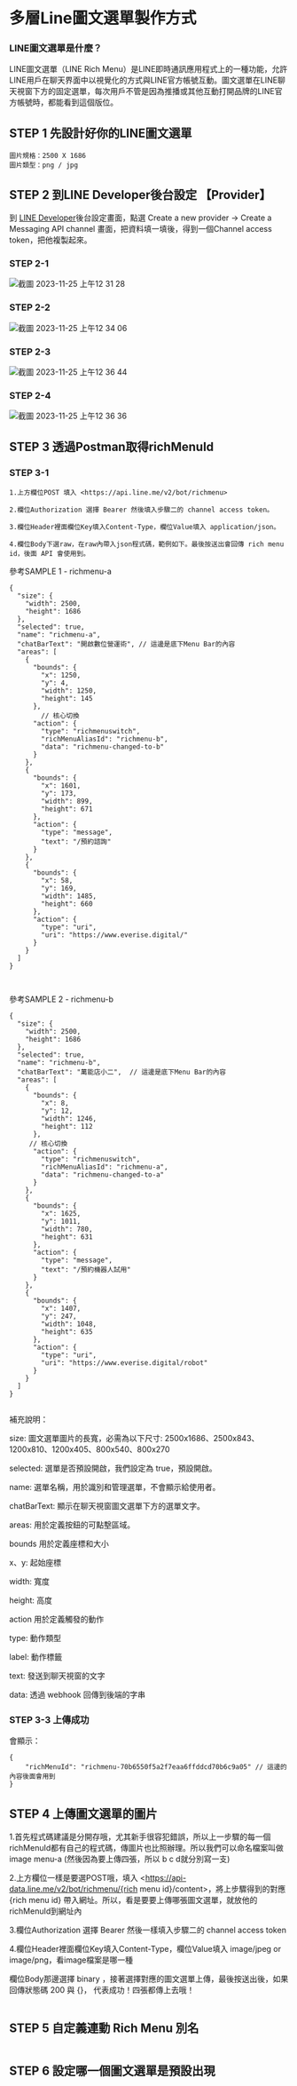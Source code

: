 # 多層Line圖文選單製作方式

### LINE圖文選單是什麼？
LINE圖文選單（LINE Rich Menu）是LINE即時通訊應用程式上的一種功能，允許LINE用戶在聊天界面中以視覺化的方式與LINE官方帳號互動。圖文選單在LINE聊天視窗下方的固定選單，每次用戶不管是因為推播或其他互動打開品牌的LINE官方帳號時，都能看到這個版位。


## STEP 1 先設計好你的LINE圖文選單

```
圖片規格：2500 X 1686
圖片類型：png / jpg

```

## STEP 2 到LINE Developer後台設定 【Provider】

到 <a href ="https://developers.line.biz/console/"> LINE Developer</a>後台設定畫面，點選 Create a new provider -> Create a Messaging API channel 畫面，把資料填一填後，得到一個Channel access token，把他複製起來。

### STEP 2-1
![截圖 2023-11-25 上午12 31 28](https://github.com/yenming/line-rich-menus/assets/7127769/6d1ce6ec-ffb5-48e2-970f-131455ebe84c)

### STEP 2-2
![截圖 2023-11-25 上午12 34 06](https://github.com/yenming/line-rich-menus/assets/7127769/3a92b739-8813-4c8f-add2-04cc93ebbae9)


### STEP 2-3

![截圖 2023-11-25 上午12 36 44](https://github.com/yenming/line-rich-menus/assets/7127769/86f58b54-f8a5-401c-a4f2-afbffbfb86b8)



### STEP 2-4
![截圖 2023-11-25 上午12 36 36](https://github.com/yenming/line-rich-menus/assets/7127769/327e5dbe-2ecb-4bfd-a43c-572eb4af1c0e)





## STEP 3 透過Postman取得richMenuId


### STEP 3-1

    1.上方欄位POST 填入 <https://api.line.me/v2/bot/richmenu>

    2.欄位Authorization 選擇 Bearer 然後填入步驟二的 channel access token。

    3.欄位Header裡面欄位Key填入Content-Type，欄位Value填入 application/json。

    4.欄位Body下選raw，在raw內帶入json程式碼，範例如下。最後按送出會回傳 rich menu id，後面 API 會使用到。



參考SAMPLE 1 - richmenu-a

```
{
  "size": {
    "width": 2500,
    "height": 1686
  },
  "selected": true,
  "name": "richmenu-a",
  "chatBarText": "開啟數位營運術", // 這邊是底下Menu Bar的內容
  "areas": [
    {
      "bounds": {
        "x": 1250,
        "y": 4,
        "width": 1250,
        "height": 145
      },
        // 核心切換
      "action": {
        "type": "richmenuswitch",
        "richMenuAliasId": "richmenu-b",
        "data": "richmenu-changed-to-b"  
      }
    },
    {
      "bounds": {
        "x": 1601,
        "y": 173,
        "width": 899,
        "height": 671
      },
      "action": {
        "type": "message",
        "text": "/預約諮詢"
      }
    },
    {
      "bounds": {
        "x": 58,
        "y": 169,
        "width": 1485,
        "height": 660
      },
      "action": {
        "type": "uri",
        "uri": "https://www.everise.digital/"
      }
    }
  ]
}



```

參考SAMPLE 2 - richmenu-b

```
{
  "size": {
    "width": 2500,
    "height": 1686
  },
  "selected": true,
  "name": "richmenu-b",
  "chatBarText": "萬能店小二",  // 這邊是底下Menu Bar的內容
  "areas": [
    {
      "bounds": {
        "x": 8,
        "y": 12,
        "width": 1246,
        "height": 112
      },
     // 核心切換
      "action": {
        "type": "richmenuswitch",
        "richMenuAliasId": "richmenu-a",
        "data": "richmenu-changed-to-a"
      }
    },
    {
      "bounds": {
        "x": 1625,
        "y": 1011,
        "width": 780,
        "height": 631
      },
      "action": {
        "type": "message",
        "text": "/預約機器人試用"
      }
    },
    {
      "bounds": {
        "x": 1407,
        "y": 247,
        "width": 1048,
        "height": 635
      },
      "action": {
        "type": "uri",
        "uri": "https://www.everise.digital/robot"
      }
    }
  ]
}


```


補充說明：

size: 圖文選單圖片的長寬，必需為以下尺寸: 2500x1686、2500x843、1200x810、1200x405、800x540、800x270

selected: 選單是否預設開啟，我們設定為 true，預設開啟。

name: 選單名稱，用於識別和管理選單，不會顯示給使用者。

chatBarText: 顯示在聊天視窗圖文選單下方的選單文字。

areas: 用於定義按鈕的可點墼區域。

bounds 用於定義座標和大小

x、y: 起始座標

width: 寬度

height: 高度

action 用於定義觸發的動作

type: 動作類型

label: 動作標籤

text: 發送到聊天視窗的文字

data: 透過 webhook 回傳到後端的字串

### STEP 3-3 上傳成功

會顯示：

```
{
    "richMenuId": "richmenu-70b6550f5a2f7eaa6ffddcd70b6c9a05" // 這邊的內容後面會用到
}

```






## STEP 4 上傳圖文選單的圖片

1.首先程式碼建議是分開存哦，尤其新手很容犯錯誤，所以上一步驟的每一個richMenuId都有自己的程式碼，傳圖片也比照辦理。所以我們可以命名檔案叫做image menu-a (然後因為要上傳四張，所以 b c d就分別寫一支)

2.上方欄位一樣是要選POST哦，填入 <https://api-data.line.me/v2/bot/richmenu/{rich menu id}/content>，將上步驟得到的對應 {rich menu id} 帶入網址。所以，看是要要上傳哪張圖文選單，就放他的richMenuId到網址內

3.欄位Authorization 選擇 Bearer 然後一樣填入步驟二的 channel access token

4.欄位Header裡面欄位Key填入Content-Type，欄位Value填入 image/jpeg or image/png，看image檔案是哪一種

欄位Body那邊選擇 binary ，接著選擇對應的圖文選單上傳，最後按送出後，如果回傳狀態碼 200 與 {}， 代表成功！四張都傳上去哦！

```

```

## STEP 5 自定義連動 Rich Menu 別名

```

```

## STEP 6 設定哪一個圖文選單是預設出現

```

```

